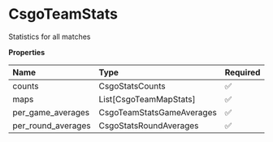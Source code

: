 # CsgoTeamStats

Statistics for all matches

**Properties**

| Name               | Type                      | Required | Description |
| :----------------- | :------------------------ | :------- | :---------- |
| counts             | CsgoStatsCounts           | ✅       |             |
| maps               | List[CsgoTeamMapStats]    | ✅       |             |
| per_game_averages  | CsgoTeamStatsGameAverages | ✅       |             |
| per_round_averages | CsgoStatsRoundAverages    | ✅       |             |

